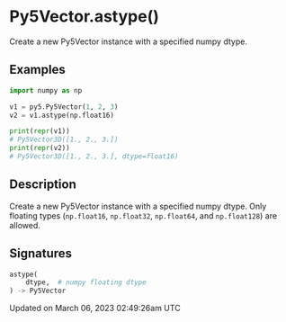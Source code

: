 # Py5Vector.astype()

Create a new Py5Vector instance with a specified numpy dtype.

## Examples

<div class="example-table">

<div class="example-row"><div class="example-cell-image">

</div><div class="example-cell-code">

```python
import numpy as np

v1 = py5.Py5Vector(1, 2, 3)
v2 = v1.astype(np.float16)

print(repr(v1))
# Py5Vector3D([1., 2., 3.])
print(repr(v2))
# Py5Vector3D([1., 2., 3.], dtype=float16)
```

</div></div>

</div>

## Description

Create a new Py5Vector instance with a specified numpy dtype. Only floating types (`np.float16`, `np.float32`, `np.float64`, and `np.float128`) are allowed.

## Signatures

```python
astype(
    dtype,  # numpy floating dtype
) -> Py5Vector
```

Updated on March 06, 2023 02:49:26am UTC
